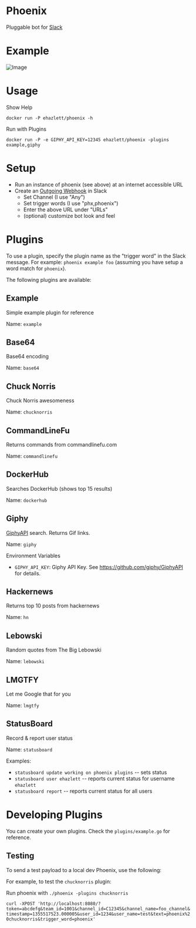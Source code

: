 # Phoenix
Pluggable bot for [Slack](http://slack.com)

# Example

![Image](http://i.imgur.com/4EzXslw.png)

# Usage

Show Help

`docker run -P ehazlett/phoenix -h`

Run with Plugins

`docker run -P -e GIPHY_API_KEY=12345 ehazlett/phoenix -plugins example,giphy`

# Setup

* Run an instance of phoenix (see above) at an internet accessible URL
* Create an [Outgoing Webhook](https://my.slack.com/services/new/outgoing-webhook) in Slack
  * Set Channel (I use "Any")
  * Set trigger words (I use "phx,phoenix")
  * Enter the above URL under "URLs"
  * (optional) customize bot look and feel

# Plugins
To use a plugin, specify the plugin name as the "trigger word" in the Slack message.  For example: `phoenix example foo` (assuming you have setup a word match for `phoenix`).

The following plugins are available:

## Example
Simple example plugin for reference

Name: `example`

## Base64
Base64 encoding

Name: `base64`

## Chuck Norris
Chuck Norris awesomeness

Name: `chucknorris`

## CommandLineFu
Returns commands from commandlinefu.com

Name: `commandlinefu`

## DockerHub
Searches DockerHub (shows top 15 results)

Name: `dockerhub`

## Giphy
[GiphyAPI](https://github.com/giphy/GiphyAPI) search.  Returns Gif links.

Name: `giphy`

Environment Variables

* `GIPHY_API_KEY`: Giphy API Key.  See https://github.com/giphy/GiphyAPI for details.

## Hackernews
Returns top 10 posts from hackernews

Name: `hn`

## Lebowski
Random quotes from The Big Lebowski

Name: `lebowski`

## LMGTFY
Let me Google that for you

Name: `lmgtfy`

## StatusBoard
Record & report user status

Name: `statusboard`

Examples:

* `statusboard update working on phoenix plugins` -- sets status
* `statusboard user ehazlett` -- reports current status for username `ehazlett`
* `statusboard report` -- reports current status for all users

# Developing Plugins
You can create your own plugins.  Check the `plugins/example.go` for reference.

## Testing
To send a test payload to a local dev Phoenix, use the following:

For example, to test the `chucknorris` plugin:

Run phoenix with `./phoenix -plugins chucknorris`

`curl -XPOST 'http://localhost:8080/?token=abcdefg&team_id=1001&channel_id=C12345&channel_name=foo_channel&timestamp=1355517523.000005&user_id=1234&user_name=test&text=phoenix%20chucknorris&trigger_word=phoenix'`
